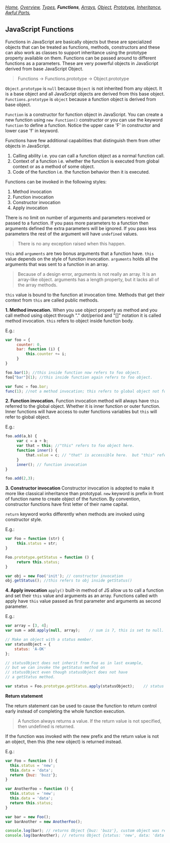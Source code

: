 ###### *[Home](https://tashbalrai.github.io)*, [Overview](/js/index.html), [Types](/js/types.html), **Functions**, [Arrays](/js/arrays.html), [Object](/js/object.html), [Prototype](/js/proto.html), [Inheritance](/js/inheritance.html), [Awful Parts](/js/awful.html),

## JavaScript Functions

Functions in JavaScript are basically objects but these are specialized objects that can be treated as functions, methods, constructors and these can also work as classes to support inheritance using the prototype property available on them. Functions can be passed around to different functions as a parameters. These are very powerful objects in JavaScript derived from base JavaScript Object.

>Functions -> Functions.prototype -> Object.prototype

```Object.prototype``` is ```null``` because ```Object``` is not inherited from any object. It is a base object and all JavaScript objects are derived from this base object. ```Functions.prototype``` is ```object``` because a function object is derived from base object.

```Function``` is a constructor for function object in JavaScript. You can create a new function using ```new Function()``` constructor or you can use the keyword ```function``` to define a function. Notice the upper case 'F' in constructor and lower case 'f' in keyword.

Functions have few additional capabilities that distinguish them from other objects in JavaScript.

1. Calling ability i.e. you can call a function object as a normal function call.
2. Context of a function i.e. whether the function is executed from global context or as a method of some object.
3. Code of the function i.e. the function behavior then it is executed.

Functions can be invoked in the following styles:

1. Method invocation
2. Function invocation
3. Constructor invocation
4. Apply invocation

There is no limit on number of arguments and parameters received or passed to a function. If you pass more parameters to a function then arguments defined the extra parameters will be ignored. If you pass less parameters the rest of the argument will have ```undefined``` values. 

>There is no any exception raised when this happen.

```this``` and ```arguments``` are two bonus arguments that a function have. ```this``` value depends on the style of function invocation. ```arguments``` holds all the arguments that was sent to a function in an array.

>Because of a design error, arguments is not really an array. It is an array-like object. arguments has a length property, but it lacks all of the array methods.

```this``` value is bound to the function at invocation time. Methods that get their context from ```this``` are called public methods.

**1. Method invocation.**
When you use object property as method and you call method using object through "." dot/period and "[]" notation it is called method invocation. ```this``` refers to object inside function body.

E.g.:
```javascript
var foo = {
     counter: 0,
     bar: function (i) {
         this.counter += i;
     }
}

foo.bar(1); //this inside function now refers to foo object.
foo["bar"](1); //this inside function again refers to foo object.

var func = foo.bar;
func(1); //not a method invocation; this refers to global object not foo object. global object in browser is window.
```

**2. Function invocation.**
Function invocation method will always have ```this``` referred to the global object. Whether it is inner function or outer function. Inner functions will have access to outer functions variables but ```this``` will refer to global object.

E.g.:
```javascript
foo.add(a,b) {
     var c = a + b;
     var that = this; //"this" refers to foo object here.
     function inner() {
         that.value = c; // "that" is accessible here.  but "this" refers to global object not foo.
     }
     inner(); // function invocation
}

foo.add(2,3);
```

**3. Constructor invocation**
Constructor invocation is adopted to make it more like classical inheritance than prototypal. ```new``` keyword is prefix in front of function name to create object of the function. By convention, constructor functions have first letter of their name capital.

```return``` keyword works differently when methods are invoked using constructor style.

E.g.:
```javascript
var Foo = function (str) {
     this.status = str;
}

Foo.prototype.getStatus = function () {
     return this.status;
}

var obj = new Foo('init'); // constructor invocation
obj.getStatus(); //this refers to obj inside getStatus()
```

**4. Apply invocation**
```apply()``` built-in method of JS allow us to call a function and set their ```this``` value and arguments as an array. Functions called with apply have ```this``` value passed as first parameter and arguments as second parameter.

E.g.:
```javascript
var array = [3, 4];
var sum = add.apply(null, array);    // sum is 7, this is set to null.

// Make an object with a status member.
var statusObject = {
    status: 'A-OK'
};

// statusObject does not inherit from Foo as in last example,
// but we can invoke the getStatus method on
// statusObject even though statusObject does not have
// a getStatus method.

var status = Foo.prototype.getStatus.apply(statusObject);    // status is 'A-OK'
```

**Return statement**

The return statement can be used to cause the function to return control early instead of completing the whole function execution. 

>A function always returns a value. If the return value is not specified, then undefined is returned.

If the function was invoked with the new prefix and the return value is not an object, then this (the new object) is returned instead.

E.g.:
```javascript
var Foo = function () {
  this.status = 'new';
  this.data = 'data';
  return {buz: 'buzz'};
}

var AnotherFoo = function () {
  this.status = 'new';
  this.data = 'data';
  return this.status;
}

var bar = new Foo();
var barAnother = new AnotherFoo();

console.log(bar); // returns Object {buz: 'buzz'}, custom object was returned not "this" object.
console.log(barAnother); // returns Object {status: 'new', data: 'data'}, "this" object was returned.
```

